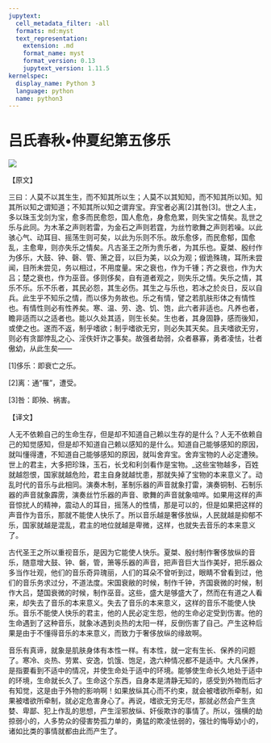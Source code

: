 ```yaml
---
jupytext:
  cell_metadata_filter: -all
  formats: md:myst
  text_representation:
    extension: .md
    format_name: myst
    format_version: 0.13
    jupytext_version: 1.11.5
kernelspec:
  display_name: Python 3
  language: python
  name: python3
---
```

# 吕氏春秋&#8226;仲夏纪第五侈乐

![](image/cover.jpg)

【原文】

三曰：人莫不以其生生，而不知其所以生；人莫不以其知知，而不知其所以知。知其所以知之谓知道；不知其所以知之谓弃宝。弃宝者必离[2]其咎[3]。世之人主，多以珠玉戈剑为宝，愈多而民愈怨，国人愈危，身愈危累，则失宝之情矣。乱世之乐与此同。为木革之声则若雷，为金石之声则若霆，为丝竹歌舞之声则若噪。以此骇心气、动耳目、摇荡生则可矣，以此为乐则不乐。故乐愈侈，而民愈郁，国愈乱，主愈卑，则亦失乐之情矣。凡古圣王之所为贵乐者，为其乐也。夏桀、殷纣作为侈乐，大鼓、钟、磬、管、箫之音，以巨为美，以众为观；俶诡殊瑰，耳所未尝闻，目所未尝见，务以相过，不用度量。宋之衰也，作为千锺；齐之衰也，作为大吕；楚之衰也，作为巫音。侈则侈矣，自有道者观之，则失乐之情。失乐之情，其乐不乐。乐不乐者，其民必怨，其生必伤。其生之与乐也，若冰之於炎日，反以自兵。此生乎不知乐之情，而以侈为务故也。乐之有情，譬之若肌肤形体之有情性也。有情性则必有性养矣。寒、温、劳、逸、饥、饱，此六者非适也。凡养也者，瞻非适而以之适者也。能以久处其适，则生长矣。生也者，其身固静，感而後知，或使之也。遂而不返，制乎嗜欲；制乎嗜欲无穷，则必失其天矣。且夫嗜欲无穷，则必有贪鄙悖乱之心、淫佚奸诈之事矣。故强者劫弱，众者暴寡，勇者凌怯，壮者傲幼，从此生矣——

[1]侈乐：即衰亡之乐。

[2]离：通“罹”，遭受。

[3]咎：即殃、祸害。

【译文】

人无不依赖自己的生命生存，但是却不知道自己赖以生存的是什么？人无不依赖自己的知觉感知，但是却不知道自己赖以感知的是什么。知道自己能够感知的原因，就叫懂得遭，不知道自己能够感知的原因，就叫舍弃宝。舍弃宝物的人必定遭殃。世上的君主，大多把珍珠，玉石，长戈和利剑看作是宝物。_这些宝物越多，百姓就越怨恨，国家就越危险，君主自身就越忧患，那就失掉了宝物的本来意义了。动乱时代的音乐与此相同。演奏木制，革制乐器的声音就象打雷，演奏铜制、石制乐器的声音就象霹雳，演奏丝竹乐器的声音、歌舞的声音就象喧哗。如果用这样的声音惊扰人的精神，震动人的耳目，摇荡人的性情，那是可以的，但是如果把这样的声音作为音乐，那就不能使人快乐了。所以音乐越是奢侈放纵，人民就越是抑郁不乐，国家就越是混乱，君主的地位就越是卑微，这样，也就失去音乐的本来意义了。

古代圣王之所以重视音乐，是因为它能使人快乐。夏桀、殷纣制作奢侈放纵的音乐，随意增大鼓、钟、磐，管，箫等乐器的声音，把声音巨大当作美好，把乐器众多当作壮观，他们的音乐奇异瑰丽，人们的耳朵不曾听到过，眼睛不曾看到过，他们的音乐务求过分，不道法度。宋国衰敝的时候，制作千钟，齐国衰微的时候，制作大吕，楚国衰微的时候，制作巫音。这些，盛大是够盛大了，然而在有道之人看来，却失去了音乐的本来意义。失去了音乐的本来意义，这样的音乐不能使人快乐。音乐不能使人快乐的君主，他的人民必定生怨，他的生命必定受到伤害。他的生命遇到了这种音乐，就象冰遇到炎热的太阳一样，反倒伤害了自己。产生这种后果是由于不懂得音乐的本来意义，而致力于奢侈放纵的缘故啊。

音乐有真谛，就象是肌肤身体有本性一样。有本性，就一定有生长、保养的问题了。寒冷、炎热、劳累、安逸，饥饿、饱足，逸六种情况都不是适中。大凡保养，是指要看到不适中的情况，并使生命处于适中的环境。能够使生命长久地处于适中的环境，生命就长久了。生命这个东西，自身本是清静无知的，感受到外物而后才有知觉，这是由于外物的影响啊！如果放纵其心而不约束，就会被嗜欲所牵制，如果被嗜欲所牵制，就必定危害身心了。再说，嗜欲无穷无尽，那就必然会产生贪婪、卑鄙、犯上作乱的思想，产生淫邪放纵、奸佞欺诈的事情了。所以，强横的劫掠弱小的，人多势众的侵害势孤力单的，勇猛的欺凌怯弱的，强壮的悔辱幼小的，诸如比类的事情就都由此而产生了。



